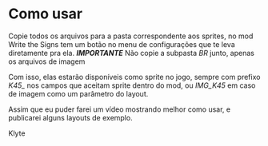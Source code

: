 # Como usar
Copie todos os arquivos para a pasta correspondente aos sprites, no mod Write the Signs tem um botão no menu de configurações que te leva diretamente pra ela.
***IMPORTANTE*** Não copie a subpasta *BR* junto, apenas os arquivos de imagem

Com isso, elas estarão disponíveis como sprite no jogo, sempre com prefixo *K45_* nos campos que aceitam sprite dentro do mod, ou *IMG_K45* em caso de imagem como um parâmetro do layout.

Assim que eu puder farei um vídeo mostrando melhor como usar, e publicarei alguns layouts de exemplo.

Klyte

